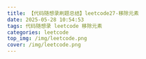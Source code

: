 ```yaml
---
title: 【代码随想录刷题总结】leetcode27-移除元素
date: 2025-05-28 10:54:53
tags: 代码随想录 leetcode 移除元素
categories: leetcode
top_img: /img/leetcode.png
cover: /img/leetcode.png
---
```


